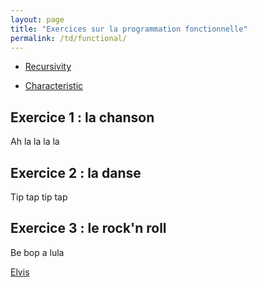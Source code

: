 ```yaml
---
layout: page
title: "Exercices sur la programmation fonctionnelle"
permalink: /td/functional/
---
```


- [Recursivity](./td_recursivity.md)

- [Characteristic](./td_characteristic.md)

## Exercice 1 : la chanson

Ah la la la la

## Exercice 2 : la danse

Tip tap tip tap

## Exercice 3 : le rock'n roll

Be bop a lula

[Elvis](elvis.txt)
